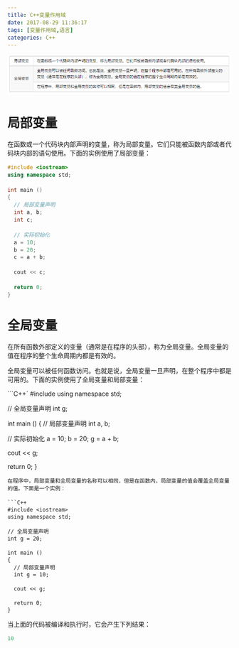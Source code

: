 ```yaml
---
title: C++变量作用域
date: 2017-08-29 11:36:17
tags: [变量作用域,语言]
categories: C++
---
```

![](C-变量作用域/C-变量作用域-c93f02eb.png)
<!--more-->
# 局部变量
在函数或一个代码块内部声明的变量，称为局部变量。它们只能被函数内部或者代码块内部的语句使用。下面的实例使用了局部变量：

```C++
#include <iostream>
using namespace std;

int main ()
{
  // 局部变量声明
  int a, b;
  int c;

  // 实际初始化
  a = 10;
  b = 20;
  c = a + b;

  cout << c;

  return 0;
}
```

# 全局变量

在所有函数外部定义的变量（通常是在程序的头部），称为全局变量。全局变量的值在程序的整个生命周期内都是有效的。

全局变量可以被任何函数访问。也就是说，全局变量一旦声明，在整个程序中都是可用的。下面的实例使用了全局变量和局部变量：

```C++`
#include <iostream>
using namespace std;

// 全局变量声明
int g;

int main ()
{
  // 局部变量声明
  int a, b;

  // 实际初始化
  a = 10;
  b = 20;
  g = a + b;

  cout << g;

  return 0;
}
```
在程序中，局部变量和全局变量的名称可以相同，但是在函数内，局部变量的值会覆盖全局变量的值。下面是一个实例：

```C++
#include <iostream>
using namespace std;

// 全局变量声明
int g = 20;

int main ()
{
  // 局部变量声明
  int g = 10;

  cout << g;

  return 0;
}
```
当上面的代码被编译和执行时，它会产生下列结果：
```C++
10
```
